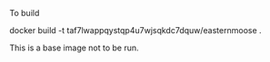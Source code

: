 To build

docker build -t taf7lwappqystqp4u7wjsqkdc7dquw/easternmoose .

This is a base image not to be run.